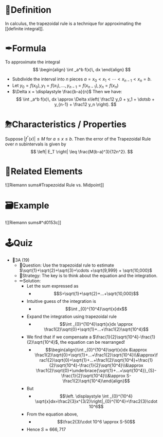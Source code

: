 # 📝Definition
In calculus, the trapezoidal rule is a technique for approximating the [[definite integral]].

# ✒Formula
To approximate the integral
$$
\begin{align}
\int _a^b f(x)\, dx
\end{align}
$$
- Subdivide the interval into $n$ pieces $a = x_0 < x_1 < \dotsb < x_{n-1} < x_n = b$.
- Let $y_0 = f(x_0), y_1 = f(x_1),...,y_{n-1} = f(x_{n-1}), y_n = f(x_n)$
- $\Delta x = \displaystyle \frac{b-a}{n}$
Then we have:
$$
\int _a^b f(x)\, dx \approx \Delta x\left( \frac12 y_0 + y_1 + \dotsb + y_{n-1} + \frac12 y_n \right).
$$

# ⛈Characteristics / Properties
Suppose $\left| f^{\prime \prime }(x) \right| \leq M$ for $a \leq x \leq b$. Then the error of the Trapezoidal Rule over $n$ subintervals is given by
$$
\left| E_T \right| \leq \frac{M(b-a)^3}{12n^2}.
$$

# 🧬Related Elements
![[Riemann sums#Trapezoidal Rule vs. Midpoint]]


# 🗃Example
![[Riemann sums#^d0153c]]

# 🕹Quiz
- 📌3A (19)
	- 💬Question: Use the trapezoidal rule to estimate $\sqrt{1}+\sqrt{2}+\sqrt{3}+\cdots +\sqrt{9,999} + \sqrt{10,000}$
	- 🏹Strategy: The key is to think about the equation and the integration.
	- ✏Solution:
		- Let the sum expressed as
			- $$S=\sqrt{1}+\sqrt{2}+...+\sqrt{10,000}$$
		- Intuitive guess of the integration is
			- $$\int _{0}^{10^4}\sqrt{x}dx$$
		- Expand the integration using trapezoidal rule
			- $$\int _{0}^{10^4}\sqrt{x}dx \approx \frac1{2}\sqrt{0}+\sqrt{1}+...+\frac1{2}\sqrt{10^4}$$
		- We find that if we compensate a $\frac{1}{2}\sqrt{10^4}-\frac{1}{2}\sqrt{10^4}$, the equation can be rearranged!
			- $$\begin{align}\int _{0}^{10^4}\sqrt{x}dx &\approx \frac1{2}\sqrt{0}+\sqrt{1}+...+\frac1{2}\sqrt{10^4}\\&\approx\frac1{2}\sqrt{0}+\sqrt{1}+...+\frac1{2}\sqrt{10^4}+\frac{1}{2}\sqrt{10^4}-\frac{1}{2}\sqrt{10^4}\\&\approx \frac1{2}\sqrt{0}+\underbrace{\sqrt{1}+...+\sqrt{10^4}}_{S}-\frac{1}{2}\sqrt{10^4}\\&\approx S-\frac1{2}\sqrt{10^4}\end{align}$$
		- But
			- $$\left. \displaystyle \int _{0}^{10^4} \sqrt{x}dx=\frac2{3}x^{3/2}\right|_{0}^{10^4}=\frac2{3}\cdot 10^6$$
		- From the equation above,
			- $$\frac2{3}\cdot 10^6 \approx S-50$$
		- Hence $S \approx 666,717$

